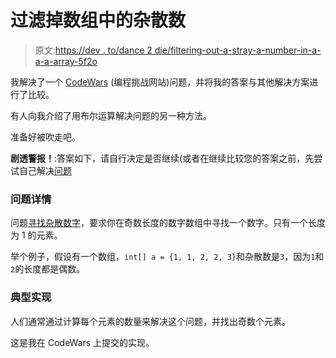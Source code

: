 # 过滤掉数组中的杂散数

> 原文:[https://dev . to/dance 2 die/filtering-out-a-stray-a-number-in-a-a-a-array-5f2o](https://dev.to/dance2die/filtering-out-a-stray-number-in-an-array-5f2o)

我解决了一个 [CodeWars](https://www.codewars.com) (编程挑战网站)问题，并将我的答案与其他解决方案进行了比较。

有人向我介绍了用布尔运算解决问题的另一种方法。

准备好被吹走吧。

**剧透警报！**:答案如下，请自行决定是否继续(或者在继续比较您的答案之前，先尝试自己解决[问题](https://www.codewars.com/kata/57f609022f4d534f05000024/)

### 问题详情

问题[寻找杂散数字](https://www.codewars.com/kata/57f609022f4d534f05000024/)，要求你在奇数长度的数字数组中寻找一个数字。只有一个长度为 1 的元素。

举个例子，假设有一个数组，`int[] a = {1, 1, 2, 2, 3}`和杂散数是`3`，因为`1`和`2`的长度都是偶数。

### 典型实现

人们通常通过计算每个元素的数量来解决这个问题，并找出奇数个元素。

这是我在 CodeWars 上提交的实现。